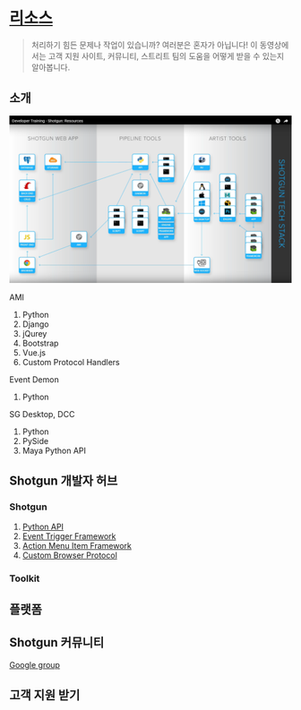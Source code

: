 # [리소스](https://www.youtube.com/watch?v=MS-FhkhoKrk)

> 처리하기 힘든 문제나 작업이 있습니까? 여러분은 혼자가 아닙니다! 이 동영상에서는 고객 지원 사이트, 커뮤니티, 스트리트 팀의 도움을 어떻게 받을 수 있는지 알아봅니다.

## 소개

![Local Image](/img/1_shotgun/4_Resources/1.png)

AMI

1. Python
2. Django
3. jQurey
4. Bootstrap
5. Vue.js
6. Custom Protocol Handlers

Event Demon

1. Python

SG Desktop, DCC

1. Python
2. PySide
3. Maya Python API

## Shotgun 개발자 허브

### Shotgun

1. [Python API](https://support.shotgunsoftware.com/hc/ko/articles/115004658553-Shotgun-%EA%B0%9C%EB%B0%9C%EC%9E%90-%EA%B0%9C%EC%9A%94)
2. [Event Trigger Framework](https://support.shotgunsoftware.com/hc/ko/articles/219031298-%EC%9D%B4%EB%B2%A4%ED%8A%B8-%EA%B5%AC%EB%8F%99-%ED%8A%B8%EB%A6%AC%EA%B1%B0-%EC%9E%91%EC%84%B1)
3. [Action Menu Item Framework](https://support.shotgunsoftware.com/hc/ko/articles/219031318-%EC%BB%A4%EC%8A%A4%ED%85%80-%EC%95%A1%EC%85%98-%EB%A9%94%EB%89%B4-%ED%95%AD%EB%AA%A9-%EC%83%9D%EC%84%B1)
4. [Custom Browser Protocol](https://support.shotgunsoftware.com/hc/ko/articles/219031308-%EC%BB%A4%EC%8A%A4%ED%85%80-%EB%B8%8C%EB%9D%BC%EC%9A%B0%EC%A0%80-%ED%94%84%EB%A1%9C%ED%86%A0%EC%BD%9C%EC%9D%84-%EC%82%AC%EC%9A%A9%ED%95%98%EC%97%AC-%EC%9D%91%EC%9A%A9%ED%94%84%EB%A1%9C%EA%B7%B8%EB%9E%A8-%EC%8B%A4%ED%96%89)

### Toolkit

## 플랫폼

## Shotgun 커뮤니티

[Google group](https://groups.google.com/a/shotgunsoftware.com/forum/#!forum/shotgun-dev)

## 고객 지원 받기